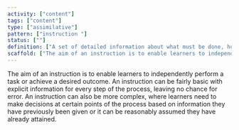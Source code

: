 ```yaml
---
activity: ["content"]
tags: ["content"]
type: ["assimilative"]
pattern: ["instruction "]
status: [""]
definition: ["A set of detailed information about what must be done, how to do it and what the results should be. "]
scaffold: ["The aim of an instruction is to enable learners to independently perform a task or achieve a desired outcome. An instruction can be fairly basic with explicit information for every step of the process, leaving no chance for error. An instruction can also be more complex, where learners need to make decisions at certain points of the process based on information they have previously been given or it can be reasonably assumed they have already attained."]
---
```


The aim of an instruction is to enable learners to independently perform a task or achieve a desired outcome. An instruction can be fairly basic with explicit information for every step of the process, leaving no chance for error. An instruction can also be more complex, where learners need to make decisions at certain points of the process based on information they have previously been given or it can be reasonably assumed they have already attained.

